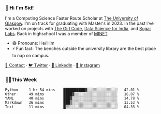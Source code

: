 ### 👋 Hi I'm Sid!
I'm a Computing Science Faster Route Scholar at [The University of Glasgow](https://gla.ac.uk). I'm on track for graduating with Master's in 2023. In the past I've worked on projects with [The Girl Code](https://thegirlcode.co/), [Data Science for India](), and [Sugar Labs](https://sugarlabs.org/). Back in highschool I was a member of [MINET](https://minet.co/). 

- 😄 Pronouns: He/Him
- ⚡ Fun fact: The benches outside the university library are the best place to nap on campus.

[📇 Contact](https://sid.gg/) · [🐦 Twitter](https://twitter.com/scholaronroad) · [👔 LinkedIn](https://linkedin.com/in/sidhant-bhavnani) · [📸 Instagram](https://www.instagram.com/bhavnani.pvt/) 

### 👨‍💻This Week
<!--START_SECTION:waka-->
```text
Python     1 hr 54 mins    ██████████▓░░░░░░░░░░░░░░   42.01 % 
Other      49 mins         ████▓░░░░░░░░░░░░░░░░░░░░   18.07 % 
YAML       40 mins         ███▓░░░░░░░░░░░░░░░░░░░░░   14.78 % 
Markdown   36 mins         ███▒░░░░░░░░░░░░░░░░░░░░░   13.53 % 
Text       11 mins         █░░░░░░░░░░░░░░░░░░░░░░░░   04.33 % 
```
<!--END_SECTION:waka-->
